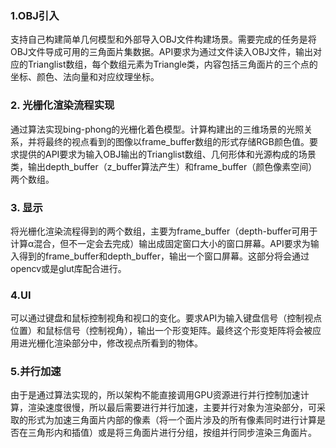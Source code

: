 ### 1.OBJ引入

支持自己构建简单几何模型和外部导入OBJ文件构建场景。需要完成的任务是将OBJ文件导成可用的三角面片集数据。API要求为通过文件读入OBJ文件，输出对应的Trianglist数组，每个数组元素为Triangle类，内容包括三角面片的三个点的坐标、颜色、法向量和对应纹理坐标。

### 2. 光栅化渲染流程实现

通过算法实现bing-phong的光栅化着色模型。计算构建出的三维场景的光照关系，并将最终的视点看到的图像以frame_buffer数组的形式存储RGB颜色值。要求提供的API要求为输入OBJ输出的Trianglist数组、几何形体和光源构成的场景类，输出depth_buffer（z_buffer算法产生）和frame_buffer（颜色像素空间）两个数组。

### 3. 显示

将光栅化渲染流程得到的两个数组，主要为frame_buffer（depth-buffer可用于计算α混合，但不一定会去完成）输出成固定窗口大小的窗口屏幕。API要求为输入得到的frame_buffer和depth_buffer，输出一个窗口屏幕。这部分将会通过opencv或是glut库配合进行。

### 4.UI

可以通过键盘和鼠标控制视角和视口的变化。要求API为输入键盘信号（控制视点位置）和鼠标信号（控制视角），输出一个形变矩阵。最终这个形变矩阵将会被应用进光栅化渲染部分中，修改视点所看到的物体。

### 5.并行加速

由于是通过算法实现的，所以架构不能直接调用GPU资源进行并行控制加速计算，渲染速度很慢，所以最后需要进行并行加速，主要并行对象为渲染部分，可采取的形式为加速三角面片内部的像素（将一个面片涉及的所有像素同时进行计算是否在三角形内和插值）或是将三角面片进行分组，按组并行同步渲染三角面片。